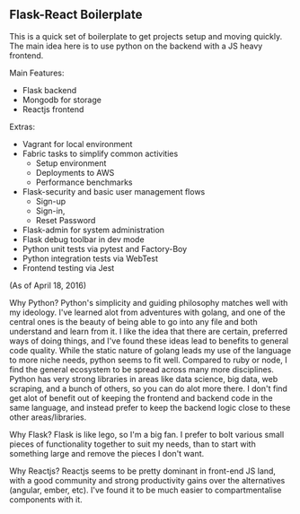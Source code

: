 ## Flask-React Boilerplate ##

This is a quick set of boilerplate to get projects setup and moving quickly.
The main idea here is to use python on the backend with a JS heavy frontend.  

Main Features:
* Flask backend
* Mongodb for storage
* Reactjs frontend

Extras:
* Vagrant for local environment
* Fabric tasks to simplify common activities
    * Setup environment
    * Deployments to AWS
    * Performance benchmarks
* Flask-security and basic user management flows
    * Sign-up
    * Sign-in, 
    * Reset Password
* Flask-admin for system administration
* Flask debug toolbar in dev mode
* Python unit tests via pytest and Factory-Boy
* Python integration tests via WebTest
* Frontend testing via Jest

(As of April 18, 2016)

Why Python?
Python's simplicity and guiding philosophy matches well with my ideology. I've learned alot from adventures with golang, and one of the central ones is the beauty of being able to go into any file and both understand and learn from it. I like the idea that there are certain, preferred ways of doing things, and I've found these ideas lead to benefits to general code quality. While the static nature of golang leads my use of the language to more niche needs, python seems to fit well. Compared to ruby or node, I find the general ecosystem to be spread across many more disciplines. Python has very strong libraries in areas like data science, big data, web scraping, and a bunch of others, so you can do alot more there. I don't find get alot of benefit out of keeping the frontend and backend code in the same language, and instead prefer to keep the backend logic close to these other areas/libraries.

Why Flask?
Flask is like lego, so I'm a big fan. I prefer to bolt various small pieces of functionality together to suit my needs, than to start with something large and remove the pieces I don't want. 

Why Reactjs?
Reactjs seems to be pretty dominant in front-end JS land, with a good community and strong productivity gains over the alternatives (angular, ember, etc). I've found it to be much easier to compartmentalise components with it.



